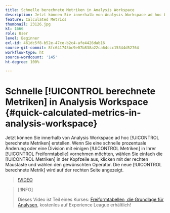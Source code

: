 ```yaml
---
title: Schnelle berechnete Metriken in Analysis Workspace
description: Jetzt können Sie innerhalb von Analysis Workspace ad hoc berechnete Metriken erstellen.  Wenn Sie schnell eine Änderung an einer Prozentzahl vornehmen oder eine Division mit einigen Metriken in Ihrer Freiformtabelle durchführen möchten, wählen Sie einfach die Metriken in der Kopfzeile aus, klicken mit der rechten Maustaste und wählen den gewünschten Operator.  Die neue berechnete Metrik wird auf der rechten Seite angezeigt.
feature: Calculated Metrics
thumbnail: 23126.jpg
kt: 1666
role: User
level: Beginner
exl-id: 461dc5f8-b52e-47ce-b2c4-afe4426dab16
source-git-commit: 8fc641743bc9e07b838a22ca64ccc15344d52764
workflow-type: ht
source-wordcount: '145'
ht-degree: 100%

---
```


# Schnelle [!UICONTROL berechnete Metriken] in Analysis Workspace {#quick-calculated-metrics-in-analysis-workspace}

Jetzt können Sie innerhalb von Analysis Workspace ad hoc [!UICONTROL berechnete Metriken] erstellen.  Wenn Sie eine schnelle prozentuale Änderung oder eine Division mit einigen [!UICONTROL Metriken] in Ihrer [!UICONTROL Freiformtabelle] vornehmen möchten, wählen Sie einfach die [!UICONTROL Metriken] in der Kopfzeile aus, klicken mit der rechten Maustaste und wählen den gewünschten Operator.  Die neue [!UICONTROL berechnete Metrik] wird auf der rechten Seite angezeigt.

>[!VIDEO](https://video.tv.adobe.com/v/23126/?quality=12&learn=on)

>[!INFO]
>
> Dieses Video ist Teil eines Kurses: [Freiformtabellen, die Grundlage für Analysen](https://experienceleague.adobe.com/?recommended=Analytics-U-1-2020.3), kostenlos auf Experience League erhältlich!
